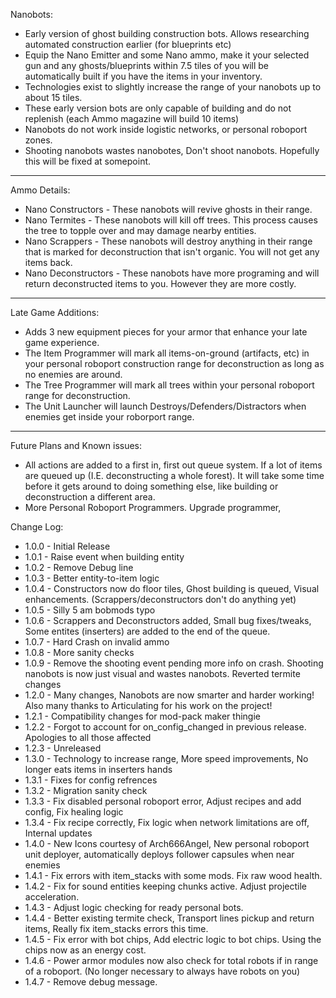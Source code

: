 Nanobots:

* Early version of ghost building construction bots. Allows researching automated construction earlier (for blueprints etc)
* Equip the Nano Emitter and some Nano ammo, make it your selected gun and any ghosts/blueprints within 7.5 tiles of you will be automatically built if you have the items in your inventory.
* Technologies exist to slightly increase the range of your nanobots up to about 15 tiles.
* These early version bots are only capable of building and do not replenish (each Ammo magazine will build 10 items)
* Nanobots do not work inside logistic networks, or personal roboport zones.
* Shooting nanobots wastes nanobotes, Don't shoot nanobots.  Hopefully this will be fixed at somepoint.

---
Ammo Details:

* Nano Constructors - These nanobots will revive ghosts in their range.
* Nano Termites - These nanobots will kill off trees. This process causes the tree to topple over and may damage nearby entities.
* Nano Scrappers - These nanobots will destroy anything in their range that is marked for deconstruction that isn't organic. You will not get any items back.
* Nano Deconstructors - These nanobots have more programing and will return deconstructed items to you. However they are more costly.

---
Late Game Additions:

* Adds 3 new equipment pieces for your armor that enhance your late game experience.
* The Item Programmer will mark all items-on-ground (artifacts, etc) in your personal roboport construction range for deconstruction as long as no enemies are around.
* The Tree Programmer will mark all trees within your personal roboport range for deconstruction.
* The Unit Launcher will launch Destroys/Defenders/Distractors when enemies get inside your roborport range.

---
Future Plans and Known issues:

* All actions are added to a first in, first out queue system. If a lot of items are queued up (I.E. deconstructing a whole forest). It will take some time before it gets around to doing something else, like building or deconstruction a different area.
* More Personal Roboport Programmers. Upgrade programmer,

Change Log:

* 1.0.0 - Initial Release
* 1.0.1 - Raise event when building entity
* 1.0.2 - Remove Debug line
* 1.0.3 - Better entity-to-item logic
* 1.0.4 - Constructors now do floor tiles, Ghost building is queued, Visual enhancements.  (Scrappers/deconstructors don't do anything yet)
* 1.0.5 - Silly 5 am bobmods typo
* 1.0.6 - Scrappers and Deconstructors added, Small bug fixes/tweaks, Some entites (inserters) are added to the end of the queue.
* 1.0.7 - Hard Crash on invalid ammo
* 1.0.8 - More sanity checks
* 1.0.9 - Remove the shooting event pending more info on crash. Shooting nanobots is now just visual and wastes nanobots. Reverted termite changes
* 1.2.0 - Many changes, Nanobots are now smarter and harder working!  Also many thanks to Articulating for his work on the project!
* 1.2.1 - Compatibility changes for mod-pack maker thingie
* 1.2.2 - Forgot to account for on_config_changed in previous release.  Apologies to all those affected
* 1.2.3 - Unreleased
* 1.3.0 - Technology to increase range, More speed improvements, No longer eats items in inserters hands
* 1.3.1 - Fixes for config refrences
* 1.3.2 - Migration sanity check
* 1.3.3 - Fix disabled personal roboport error, Adjust recipes and add config, Fix healing logic
* 1.3.4 - Fix recipe correctly, Fix logic when network limitations are off, Internal updates
* 1.4.0 - New Icons courtesy of Arch666Angel, New personal roboport unit deployer, automatically deploys follower capsules when near enemies
* 1.4.1 - Fix errors with item_stacks with some mods. Fix raw wood health.
* 1.4.2 - Fix for sound entities keeping chunks active. Adjust projectile acceleration.
* 1.4.3 - Adjust logic checking for ready personal bots.
* 1.4.4 - Better existing termite check, Transport lines pickup and return items, Really fix item_stacks errors this time.
* 1.4.5 - Fix error with bot chips, Add electric logic to bot chips. Using the chips now as an energy cost.
* 1.4.6 - Power armor modules now also check for total robots if in range of a roboport. (No longer necessary to always have robots on you)
* 1.4.7 - Remove debug message.
